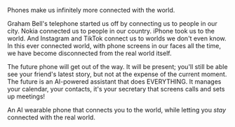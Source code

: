 Phones make us infinitely more connected with the world.

Graham Bell's telephone started us off by connecting us to people in our city. Nokia connected us to people in our country. iPhone took us to the world. And Instagram and TikTok connect us to worlds we don't even know. In this ever connected world, with phone screens in our faces all the time, we have become disconnected from the real world itself.

The future phone will get out of the way. It will be present; you'll still be able see your friend's latest story, but not at the expense of the current moment. The future is an AI-powered assistant that does EVERYTHING. It manages your calendar, your contacts, it's your secretary that screens calls and sets up meetings!

An AI wearable phone that connects you to the world, while letting you _stay_ connected with the real world.
